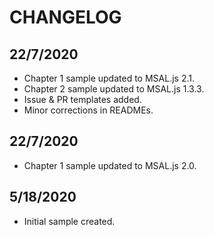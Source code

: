 # CHANGELOG

## 22/7/2020

* Chapter 1 sample updated to MSAL.js 2.1.
* Chapter 2 sample updated to MSAL.js 1.3.3.
* Issue & PR templates added.
* Minor corrections in READMEs.

## 22/7/2020

* Chapter 1 sample updated to MSAL.js 2.0.

## 5/18/2020

* Initial sample created.

